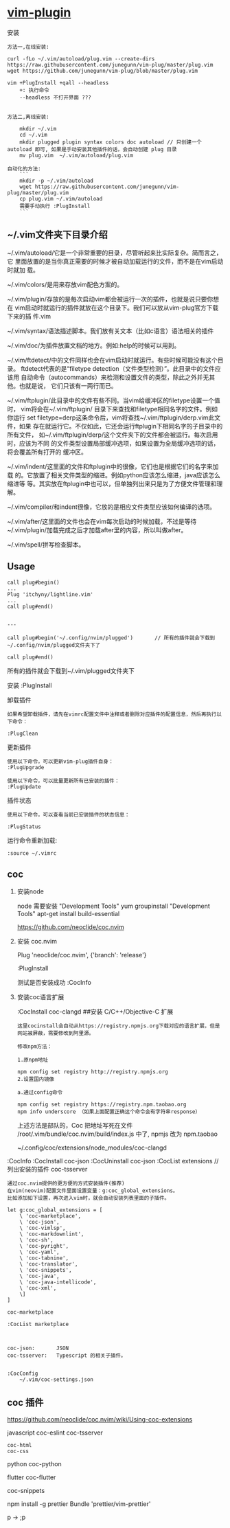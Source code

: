 # [vim-plugin](https://github.com/junegunn/vim-plug)

安装

    方法一,在线安装:

    curl -fLo ~/.vim/autoload/plug.vim --create-dirs https://raw.githubusercontent.com/junegunn/vim-plug/master/plug.vim
    wget https://github.com/junegunn/vim-plug/blob/master/plug.vim

    vim +PlugInstall +qall --headless
        +: 执行命令
        --headless 不打开界面 ???


    方法二,离线安装:

        mkdir ~/.vim
        cd ~/.vim
        mkdir plugged plugin syntax colors doc autoload // 只创建一个 autoload 即可, 如果是手动安装其他插件的话，会自动创建 plug 目录
        mv plug.vim  ~/.vim/autoload/plug.vim

    自动化的方法:
        ```
        mkdir -p ~/.vim/autoload
        wget https://raw.githubusercontent.com/junegunn/vim-plug/master/plug.vim
        cp plug.vim ~/.vim/autoload
        需要手动执行 :PlugInstall
        ```


## ~/.vim文件夹下目录介绍

~/.vim/autoload/它是一个非常重要的目录，尽管听起来比实际复杂。简而言之，它
里面放置的是当你真正需要的时候才被自动加载运行的文件，而不是在vim启动时就加
载。

~/.vim/colors/是用来存放vim配色方案的。

~/.vim/plugin/存放的是每次启动vim都会被运行一次的插件，也就是说只要你想在
vim启动时就运行的插件就放在这个目录下。我们可以放从vim-plug官方下载下来的插
件.vim

~/.vim/syntax/语法描述脚本。我们放有关文本（比如c语言）语法相关的插件

~/.vim/doc/为插件放置文档的地方。例如:help的时候可以用到。

~/.vim/ftdetect/中的文件同样也会在vim启动时就运行。有些时候可能没有这个目录。
ftdetect代表的是“filetype detection（文件类型检测）”。此目录中的文件应该用
自动命令（autocommands）来检测和设置文件的类型，除此之外并无其他。也就是说，
它们只该有一两行而已。

~/.vim/ftplugin/此目录中的文件有些不同。当vim给缓冲区的filetype设置一个值时，
vim将会在~/.vim/ftplugin/ 目录下来查找和filetype相同名字的文件。例如你运行
set filetype=derp这条命令后，vim将查找~/.vim/ftplugin/derp.vim此文件，如果
存在就运行它。不仅如此，它还会运行ftplugin下相同名字的子目录中的所有文件，
如~/.vim/ftplugin/derp/这个文件夹下的文件都会被运行。每次启用时，应该为不同
的文件类型设置局部缓冲选项，如果设置为全局缓冲选项的话，将会覆盖所有打开的
缓冲区。

~/.vim/indent/这里面的文件和ftplugin中的很像，它们也是根据它们的名字来加载
的。它放置了相关文件类型的缩进。例如python应该怎么缩进，java应该怎么缩进等
等。其实放在ftplugin中也可以，但单独列出来只是为了方便文件管理和理解。

~/.vim/compiler/和indent很像，它放的是相应文件类型应该如何编译的选项。

~/.vim/after/这里面的文件也会在vim每次启动的时候加载，不过是等待
~/.vim/plugin/加载完成之后才加载after里的内容，所以叫做after。

~/.vim/spell/拼写检查脚本。





## Usage

```
call plug#begin()
...
Plug 'itchyny/lightline.vim'
...
call plug#end()


---

call plug#begin('~/.config/nvim/plugged')       // 所有的插件就会下载到~/.config/nvim/plugged文件夹下了

call plug#end()
```

所有的插件就会下载到~/.vim/plugged文件夹下


安装
    :PlugInstall



卸载插件

    如果希望卸载插件，请先在vimrc配置文件中注释或者删除对应插件的配置信息，然后再执行以下命令：

    :PlugClean

更新插件

    使用以下命令，可以更新vim-plug插件自身：
    :PlugUpgrade

    使用以下命令，可以批量更新所有已安装的插件：
    :PlugUpdate


插件状态

    使用以下命令，可以查看当前已安装插件的状态信息：

    :PlugStatus



运行命令重新加载:

    :source ~/.vimrc



## coc

1. 安装node

    node 需要安装 "Development Tools"
        yum groupinstall "Development Tools"
        apt-get install build-essential


    https://github.com/neoclide/coc.nvim

2. 安装 coc.nvim

    Plug 'neoclide/coc.nvim', {'branch': 'release'}

    :PlugInstall

    测试是否安装成功
        :CocInfo

3. 安装coc语言扩展

    :CocInstall coc-clangd ##安装 C/C++/Objective-C 扩展

    ```
    这里cocinstall会自动从https://registry.npmjs.org下载对应的语言扩展，但是网站被屏蔽，需要修改到阿里源。

    修改npm方法：

    1.原npm地址

    npm config set registry http://registry.npmjs.org 
    2.设置国内镜像

    a.通过config命令

    npm config set registry https://registry.npm.taobao.org 
    npm info underscore （如果上面配置正确这个命令会有字符串response）
    ```

    上述方法是部队的，Coc 把地址写死在文件 /root/.vim/bundle/coc.nvim/build/index.js 中了, npmjs 改为 npm.taobao


    ~/.config/coc/extensions/node_modules/coc-clangd


:CocInfo
:CocInstall coc-json
:CocUninstall coc-json
:CocList extensions         //列出安装的插件
    coc-tsserver


    通过coc.nvim提供的更方便的方式安装插件(推荐)
    在vim(neovim)配置文件里面设置变量：g:coc_global_extensions。
    比如添加如下设置，再次进入vim时，就会自动安装列表里面的子插件。

    let g:coc_global_extensions = [
        \ 'coc-marketplace',
        \ 'coc-json',
        \ 'coc-vimlsp',
        \ 'coc-markdownlint',
        \ 'coc-sh',
        \ 'coc-pyright',
        \ 'coc-yaml',
        \ 'coc-tabnine',
        \ 'coc-translator',
        \ 'coc-snippets',
        \ 'coc-java',
        \ 'coc-java-intellicode',
        \ 'coc-xml',
        \]
    ]

    coc-marketplace

    :CocList marketplace



    coc-json:       JSON
    coc-tsserver:   Typescript 的相关子插件。


    :CocConfig
        ~/.vim/coc-settings.json





## coc 插件

https://github.com/neoclide/coc.nvim/wiki/Using-coc-extensions

javascript
    coc-eslint
    coc-tsserver

    coc-html
    coc-css

python
    coc-python


flutter
    coc-flutter


coc-snippets




npm install -g prettier
Bundle 'prettier/vim-prettier'

<leader>p -> ;p
